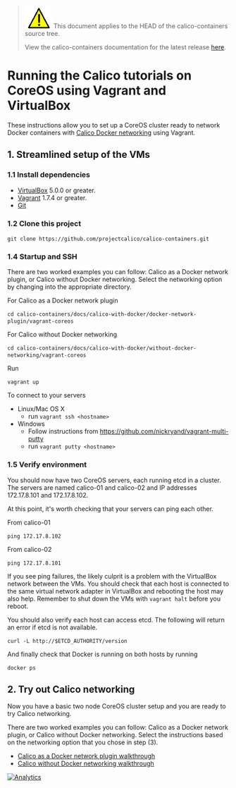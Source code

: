 ---
---
<!--- master only -->
> ![warning](../images/warning.png) This document applies to the HEAD of the calico-containers source tree.
>
> View the calico-containers documentation for the latest release [here](https://github.com/projectcalico/calico-containers/blob/v0.19.0/index).
<!--- else
> You are viewing the calico-containers documentation for release **release**.
<!--- end of master only -->

# Running the Calico tutorials on CoreOS using Vagrant and VirtualBox

These instructions allow you to set up a CoreOS cluster ready to network Docker containers with 
[Calico Docker networking][calico-networking] using Vagrant.

## 1. Streamlined setup of the VMs

### 1.1 Install dependencies

* [VirtualBox][virtualbox] 5.0.0 or greater.
* [Vagrant][vagrant] 1.7.4 or greater.
* [Git][git]

<!--- master only -->
### 1.2 Clone this project

    git clone https://github.com/projectcalico/calico-containers.git
<!--- else
### 1.2 Clone this project, and checkout the **release** release

    git clone https://github.com/projectcalico/calico-containers.git
    git checkout tags/**release**
<!--- end of master only -->
    
### 1.4 Startup and SSH

There are two worked examples you can follow: Calico as a Docker network
plugin, or Calico without Docker networking.  Select the networking option
by changing into the appropriate directory.

For Calico as a Docker network plugin
  
    cd calico-containers/docs/calico-with-docker/docker-network-plugin/vagrant-coreos

For Calico without Docker networking
  
    cd calico-containers/docs/calico-with-docker/without-docker-networking/vagrant-coreos
       
Run

    vagrant up

To connect to your servers
* Linux/Mac OS X
    * run `vagrant ssh <hostname>`
* Windows
    * Follow instructions from https://github.com/nickryand/vagrant-multi-putty
    * run `vagrant putty <hostname>`

### 1.5 Verify environment

You should now have two CoreOS servers, each running etcd in a cluster. The servers are named calico-01 and calico-02 
and IP addresses 172.17.8.101 and 172.17.8.102.

At this point, it's worth checking that your servers can ping each other.

From calico-01

    ping 172.17.8.102

From calico-02

    ping 172.17.8.101

If you see ping failures, the likely culprit is a problem with the VirtualBox network between the VMs.  You should 
check that each host is connected to the same virtual network adapter in VirtualBox and rebooting the host may also 
help.  Remember to shut down the VMs with `vagrant halt` before you reboot.

You should also verify each host can access etcd.  The following will return an error if etcd is not available.

    curl -L http://$ETCD_AUTHORITY/version

And finally check that Docker is running on both hosts by running

    docker ps
    
## 2. Try out Calico networking
Now you have a basic two node CoreOS cluster setup and you are ready to try Calico networking.

There are two worked examples you can follow: Calico as a Docker network
plugin, or Calico without Docker networking.  Select the instructions based on 
the networking option that you chose in step (3).

- [Calico as a Docker network plugin walkthrough](docker-network-plugin/index) 
- [Calico without Docker networking walkthrough](without-docker-networking/index)  


[calico-networking]: https://github.com/projectcalico/calico-containers
[virtualbox]: https://www.virtualbox.org/
[vagrant]: https://www.vagrantup.com/downloads.html
[using-coreos]: http://coreos.com/docs/using-coreos/
[git]: http://git-scm.com/
[![Analytics](https://calico-ga-beacon.appspot.com/UA-52125893-3/calico-containers/docs/calico-with-docker/VagrantCoreOS?pixel)](https://github.com/igrigorik/ga-beacon)
